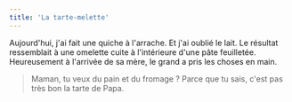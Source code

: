 ```yaml
---
title: 'La tarte-melette'
---
```


Aujourd'hui, j'ai fait une quiche à l'arrache. Et j'ai oublié le lait. Le
résultat ressemblait à une omelette cuite à l'intérieure d'une pâte feuilletée.
Heureusement à l'arrivée de sa mère, le grand a pris les choses en main.

> Maman, tu veux du pain et du fromage ? Parce que tu sais, c'est pas très bon
> la tarte de Papa.
